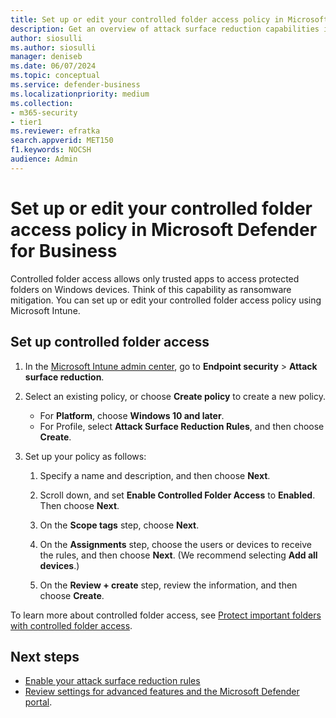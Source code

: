 ```yaml
---
title: Set up or edit your controlled folder access policy in Microsoft Defender for Business
description: Get an overview of attack surface reduction capabilities in Microsoft Defender for Business
author: siosulli
ms.author: siosulli
manager: deniseb
ms.date: 06/07/2024
ms.topic: conceptual
ms.service: defender-business
ms.localizationpriority: medium
ms.collection:
- m365-security
- tier1
ms.reviewer: efratka
search.appverid: MET150
f1.keywords: NOCSH
audience: Admin
---
```


# Set up or edit your controlled folder access policy in Microsoft Defender for Business

Controlled folder access allows only trusted apps to access protected folders on Windows devices. Think of this capability as ransomware mitigation. You can set up or edit your controlled folder access policy using Microsoft Intune.

## Set up controlled folder access

1. In the [Microsoft Intune admin center](https://go.microsoft.com/fwlink/?linkid=2109431), go to **Endpoint security** > **Attack surface reduction**.

2. Select an existing policy, or choose **Create policy** to create a new policy.

   - For **Platform**, choose **Windows 10 and later**.
   - For Profile, select **Attack Surface Reduction Rules**, and then choose **Create**.

3. Set up your policy as follows:

   1. Specify a name and description, and then choose **Next**.

   2. Scroll down, and set **Enable Controlled Folder Access** to **Enabled**. Then choose **Next**.

   3. On the **Scope tags** step, choose **Next**.

   4. On the **Assignments** step, choose the users or devices to receive the rules, and then choose **Next**. (We recommend selecting **Add all devices**.)

   5. On the **Review + create** step, review the information, and then choose **Create**.

To learn more about controlled folder access, see [Protect important folders with controlled folder access](/defender-endpoint/controlled-folders).

## Next steps

- [Enable your attack surface reduction rules](mdb-asr.md)
- [Review settings for advanced features and the Microsoft Defender portal](mdb-portal-advanced-feature-settings.md).
